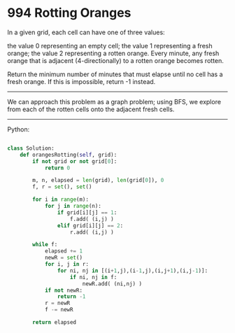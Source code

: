# 994 Rotting Oranges

In a given grid, each cell can have one of three values:

the value 0 representing an empty cell;
the value 1 representing a fresh orange;
the value 2 representing a rotten orange.
Every minute, any fresh orange that is adjacent (4-directionally) to a rotten
orange becomes rotten.

Return the minimum number of minutes that must elapse until no cell has a fresh
orange.  If this is impossible, return -1 instead.

---

We can approach this problem as a graph problem; using BFS, we explore from
each of the rotten cells onto the adjacent fresh cells.

---

Python:

```python

class Solution:
    def orangesRotting(self, grid):
        if not grid or not grid[0]:
            return 0

        m, n, elapsed = len(grid), len(grid[0]), 0
        f, r = set(), set()

        for i in range(m):
            for j in range(n):
                if grid[i][j] == 1:
                    f.add( (i,j) )
                elif grid[i][j] == 2:
                    r.add( (i,j) )

        while f:
            elapsed += 1
            newR = set()
            for i, j in r:
                for ni, nj in [(i+1,j),(i-1,j),(i,j+1),(i,j-1)]:
                    if ni, nj in f:
                        newR.add( (ni,nj) )
            if not newR:
                return -1
            r = newR
            f -= newR

        return elapsed
```
